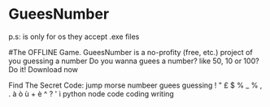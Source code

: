# GueesNumber
p.s: is only for os they accept .exe files

#The OFFLINE Game.
GueesNumber is a no-profity (free, etc.) project of you guessing a number
Do you wanna guees a number? like 50, 10 or 100? Do it! Download now


Find The Secret Code:
jump morse numbeer guees guessing
! " £ $ % _ % , . à ò ù + è ^ ? ' ì
python node code coding writing 
